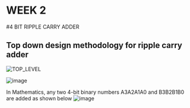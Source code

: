 # WEEK 2
#4 BIT RIPPLE CARRY ADDER
## Top down design methodology for ripple carry adder
![TOP_LEVEL](https://github.com/user-attachments/assets/3c93dcf7-a13f-4e29-9d17-75b538dcb9a5)


![image](https://github.com/user-attachments/assets/c0b3012d-2f4b-4646-ab5d-583fd6d9220f)


In Mathematics, any two 4-bit binary numbers A3A2A1A0 and B3B2B1B0 are added as shown below
![image](https://github.com/user-attachments/assets/c3a65d3b-7d77-48af-a9a5-1ddcd4ef6dfd)

